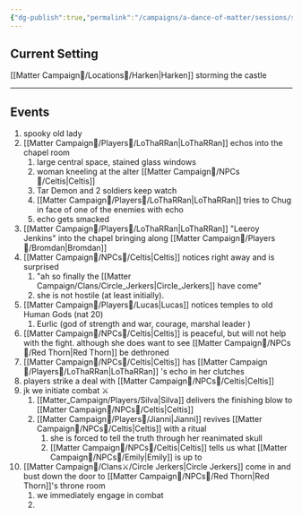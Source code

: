 ```yaml
---
{"dg-publish":true,"permalink":"/campaigns/a-dance-of-matter/sessions/session-999/"}
---
```


## Current Setting
[[Matter Campaign📁/Locations📌/Harken\|Harken]]
storming the castle

---

## Events
1. spooky old lady 
2. [[Matter Campaign📁/Players👤/LoThaRRan\|LoThaRRan]] echos into  the chapel room
	1. large central space, stained glass windows
	2. woman kneeling at the alter [[Matter Campaign📁/NPCs🤖/Celtis\|Celtis]]
	3. Tar Demon and 2 soldiers keep watch
	4. [[Matter Campaign📁/Players👤/LoThaRRan\|LoThaRRan]] tries to Chug in face of one of the enemies with echo
	5. echo gets smacked
3. [[Matter Campaign📁/Players👤/LoThaRRan\|LoThaRRan]] "Leeroy Jenkins" into the chapel bringing along [[Matter Campaign📁/Players👤/Bromdan\|Bromdan]]
4. [[Matter Campaign📁/NPCs🤖/Celtis\|Celtis]] notices right away and is surprised 
	1. "ah so finally the [[Matter Campaign/Clans/Circle_Jerkers\|Circle_Jerkers]] have come"
	2. she is not hostile (at least initially). 
5. [[Matter Campaign📁/Players👤/Lucas\|Lucas]] notices temples to old Human Gods (nat 20)
	1. Eurlic (god of strength and war, courage, marshal leader )
6. [[Matter Campaign📁/NPCs🤖/Celtis\|Celtis]] is peaceful, but will not help with the fight. although she does want to see [[Matter Campaign📁/NPCs🤖/Red Thorn\|Red Thorn]] be dethroned 
7. [[Matter Campaign📁/NPCs🤖/Celtis\|Celtis]] has [[Matter Campaign📁/Players👤/LoThaRRan\|LoThaRRan]] 's echo in her clutches
8. players strike a deal with [[Matter Campaign📁/NPCs🤖/Celtis\|Celtis]] 
9. jk we initiate combat ⚔
	1. [[Matter_Campaign/Players/Silva\|Silva]] delivers the finishing blow to [[Matter Campaign📁/NPCs🤖/Celtis\|Celtis]]
	2. [[Matter Campaign📁/Players👤/Jianni\|Jianni]] revives [[Matter Campaign📁/NPCs🤖/Celtis\|Celtis]] with a ritual 
		1. she is forced to tell the truth through her reanimated skull
		2. [[Matter Campaign📁/NPCs🤖/Celtis\|Celtis]] tells us what [[Matter Campaign📁/NPCs🤖/Emily\|Emily]] is up to
10. [[Matter Campaign📁/Clans⚔/Circle Jerkers\|Circle Jerkers]] come in and bust down the door to [[Matter Campaign📁/NPCs🤖/Red Thorn\|Red Thorn]]'s  throne room
	1. we immediately engage in combat
	2. 
